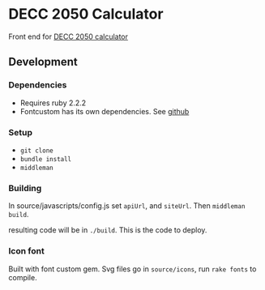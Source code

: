 # DECC 2050 Calculator

Front end for [DECC 2050 calculator](https://github.com/decc/twenty-fifty)

## Development

### Dependencies

* Requires ruby 2.2.2
* Fontcustom has its own dependencies. See
  [github](https://github.com/FontCustom/fontcustom)

### Setup

* `git clone`
* `bundle install`
* `middleman`

### Building

In source/javascripts/config.js set `apiUrl`, and `siteUrl`.
Then `middleman build`.

resulting code will be in `./build`. This is the code to deploy.

### Icon font

Built with font custom gem. Svg files go in `source/icons`, run `rake fonts` to
compile.

